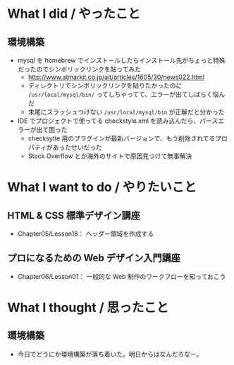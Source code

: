 # What I did / やったこと
## 環境構築
- mysql を homebrew でインストールしたらインストール先がちょっと特殊だったのでシンボリックリンクを貼ってみた
    - http://www.atmarkit.co.jp/ait/articles/1605/30/news022.html
    - ディレクトリでシンボリックリンクを貼りたかったのに `/usr/local/mysql/bin/` ってしちゃってて、エラーが出てしばらく悩んだ
    - 末尾にスラッシュつけない `/usr/local/mysql/bin` が正解だと分かった
- IDE でプロジェクトで使ってる checkstyle.xml を読み込んだら、パースエラーが出て困った
    - checksytle 用のプラグインが最新バージョンで、もう削除されてるプロパティがあったせいだった
    - Stack Overflow とか海外のサイトで原因見つけて無事解決

# What I want to do / やりたいこと
## HTML & CSS 標準デザイン講座
- Chapter05/Lesson18： ヘッダー領域を作成する

## プロになるための Web デザイン入門講座
- Chapter06/Lesson01： 一般的な Web 制作のワークフローを知っておこう

# What I thought / 思ったこと
## 環境構築
- 今日でどうにか環境構築が落ち着いた。明日からはなんだろなー。
